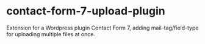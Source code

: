 # contact-form-7-upload-plugin
Extension for a Wordpress plugin Contact Form 7, adding mail-tag/field-type for uploading multiple files at once.
